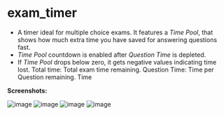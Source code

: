 # exam_timer
- A timer ideal for multiple choice exams. It features a _Time Pool_, that shows how much extra time you have saved for answering questions fast. 
- _Time Pool_ countdown is enabled after _Question Time_ is depleted. 
- If _Time Pool_ drops below zero, it gets negative values indicating time lost. 
Total time: Total exam time remaining.
Question Time: Time per Question remaining.
Time

**Screenshots:**

![image](https://github.com/crispane/exam_timer/assets/38394116/34310948-2fa2-4fb1-acd3-dc07e88ebf3b)
![image](https://github.com/crispane/exam_timer/assets/38394116/002dae6b-169c-41d0-849f-1aca198bae14)
![image](https://github.com/crispane/exam_timer/assets/38394116/9932f223-1d8d-4d9d-b8a3-59203b6fda0f)
![image](https://github.com/crispane/exam_timer/assets/38394116/f4e898ed-9da2-4514-b08a-1f7f243fdad8)
